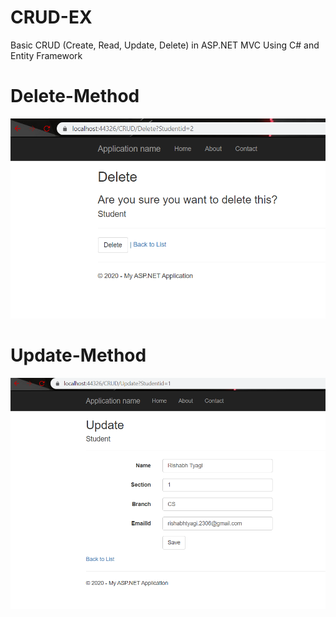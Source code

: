 # CRUD-EX 
Basic CRUD (Create, Read, Update, Delete) in ASP.NET MVC Using C# and Entity Framework

# Delete-Method

![readme](ReadME-Img/Deleting-a-record-Copy.png)

# Update-Method

![readme](ReadME-Img/Update-a-record1.png)



